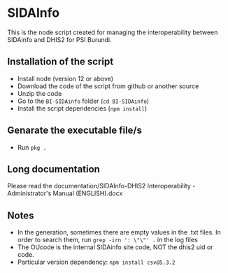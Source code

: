 # SIDAInfo
This is the node script created for managing the interoperability between SIDAinfo and DHIS2 for PSI Burundi.

## Installation of the script
- Install node (version 12 or above)
- Download the code of the script from github or another source
- Unzip the code
- Go to the ```BI-SIDAinfo``` folder (```cd BI-SIDAinfo```)
- Install the script dependencies (```npm install```)

## Genarate the executable file/s
- Run ```pkg .```

## Long documentation
Please read the documentation/SIDAInfo-DHIS2 Interoperability - Administrator's Manual (ENGLISH).docx

## Notes
- In the generation, sometimes there are empty values in the .txt files. In order to search them, run ```grep -irn ': \"\"' .``` in the log files
- The OUcode is the internal SIDAinfo site code, NOT the dhis2 uid or code.
- Particular version dependency: ```npm install csv@5.3.2```
